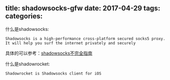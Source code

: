 title: shadowsocks-gfw
date: 2017-04-29
tags:
categories:
---

什么是shadowsocks:

    Shadowsocks is a high-performance cross-platform secured socks5 proxy. It will help you surf the internet privately and securely

具体的可以参考：[shadowsocks不完全指南](http://www.auooo.com/2015/06/26/shadowsocks（影梭）不完全指南/)

什么是shadowrocket:

    Shadowrocket is Shadowsocks client for iOS
    
